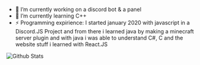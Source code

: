 - 🔭 I’m currently working on a discord bot & a panel
- 🌱 I’m currently learning C++
- ⚡ Programming expirience: I started january 2020 with javascript in a Discord.JS Project and from there i learned java by making a minecraft server plugin and with java i was able to understand C#, C and the website stuff i learned with React.JS

![Github Stats](https://github-readme-stats.vercel.app/api?username=xapu1337&count_private=true&theme=dark&show_icons=true)

<!--
**Xapu1337/xapu1337** is a ✨ _special_ ✨ repository because its `README.md` (this file) appears on your GitHub profile.

Here are some ideas to get you started:

- 🔭 I’m currently working on ...
- 🌱 I’m currently learning ...
- 👯 I’m looking to collaborate on ...
- 🤔 I’m looking for help with ...
- 💬 Ask me about ...
- 📫 How to reach me: ...
- 😄 Pronouns: ...
- ⚡ Fun fact: ...
-->

